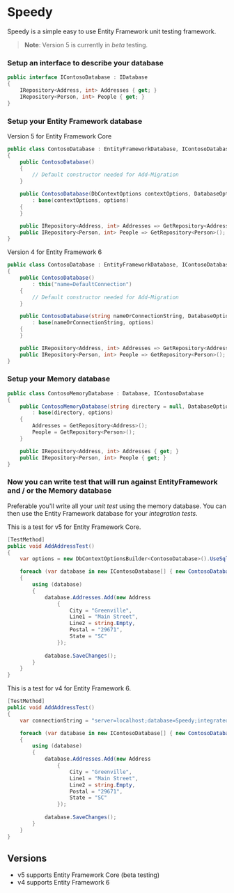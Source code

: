 ﻿# Speedy

Speedy is a simple easy to use Entity Framework unit testing framework.

>**Note**: Version 5 is currently in _beta_ testing.

### Setup an interface to describe your database

``` csharp
public interface IContosoDatabase : IDatabase
{
	IRepository<Address, int> Addresses { get; }
	IRepository<Person, int> People { get; }
}
```

### Setup your Entity Framework database

Version 5 for Entity Framework Core

``` csharp
public class ContosoDatabase : EntityFrameworkDatabase, IContosoDatabase
{
	public ContosoDatabase()
	{
		// Default constructor needed for Add-Migration
	}

	public ContosoDatabase(DbContextOptions contextOptions, DatabaseOptions options = null)
		: base(contextOptions, options)
	{
	}

	public IRepository<Address, int> Addresses => GetRepository<Address>();
	public IRepository<Person, int> People => GetRepository<Person>();
}
```

Version 4 for Entity Framework 6

``` csharp
public class ContosoDatabase : EntityFrameworkDatabase, IContosoDatabase
{
	public ContosoDatabase()
		: this("name=DefaultConnection")
	{
		// Default constructor needed for Add-Migration
	}

	public ContosoDatabase(string nameOrConnectionString, DatabaseOptions options = null)
		: base(nameOrConnectionString, options)
	{
	}

	public IRepository<Address, int> Addresses => GetRepository<Address>();
	public IRepository<Person, int> People => GetRepository<Person>();
}
```

### Setup your Memory database

``` csharp
public class ContosoMemoryDatabase : Database, IContosoDatabase
{
	public ContosoMemoryDatabase(string directory = null, DatabaseOptions options = null)
		: base(directory, options)
	{
		Addresses = GetRepository<Address>();
		People = GetRepository<Person>();
	}

	public IRepository<Address, int> Addresses { get; }
	public IRepository<Person, int> People { get; }
}
```

### Now you can write test that will run against EntityFramework and / or the Memory database

Preferable you'll write all your _unit test_ using the memory database. You can then use the Entity Framework database for your _integration tests_.

This is a test for v5 for Entity Framework Core.

``` csharp
[TestMethod]
public void AddAddressTest()
{
	var options = new DbContextOptionsBuilder<ContosoDatabase>().UseSqlServer("server=localhost;database=Speedy;integrated security=true;").Options;

	foreach (var database in new IContosoDatabase[] { new ContosoDatabase(options), new ContosoMemoryDatabase() })
	{
		using (database)
		{
			database.Addresses.Add(new Address
				{
					City = "Greenville",
					Line1 = "Main Street",
					Line2 = string.Empty,
					Postal = "29671",
					State = "SC"
				});
			
			database.SaveChanges();
		}
	}
}

```

This is a test for v4 for Entity Framework 6.

``` csharp
[TestMethod]
public void AddAddressTest()
{
	var connectionString = "server=localhost;database=Speedy;integrated security=true;";

	foreach (var database in new IContosoDatabase[] { new ContosoDatabase(connectionString), new ContosoMemoryDatabase() })
	{
		using (database)
		{
			database.Addresses.Add(new Address
				{
					City = "Greenville",
					Line1 = "Main Street",
					Line2 = string.Empty,
					Postal = "29671",
					State = "SC"
				});
			
			database.SaveChanges();
		}
	}
}
```

## Versions

- v5 supports Entity Framework Core (beta testing)
- v4 supports Entity Framework 6